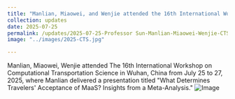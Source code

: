 ```yaml
---
title: "Manlian, Miaowei, and Wenjie attended the 16th International Workshop on Computational Transportation Science, held in Wuhan, China, from July 25 to 27, 2025, where they delivered presentations."
collection: updates
date: 2025-07-25
permalink: /updates/2025-07-25-Professor Sun-Manlian-Miaowei-Wenjie-CTS2025
image: "../images/2025-CTS.jpg"

---
```

Manlian, Miaowei, Wenjie attended The 16th International Workshop on Computational Transportation Science in Wuhan, China from July 25 to 27, 2025, where Manlian delivered a presentation titled "What Determines Travelers' Acceptance of MaaS? Insights from a Meta-Analysis."
![Image](../images/2025-CTS.jpg) 

